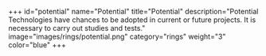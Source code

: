 +++
id="potential"
name="Potential"
title="Potential"
description="Potential Technologies have chances to be adopted in current or future projects. It is necessary to carry out studies and tests."
image="images/rings/potential.png"
category="rings"
weight="3"
color="blue"
+++